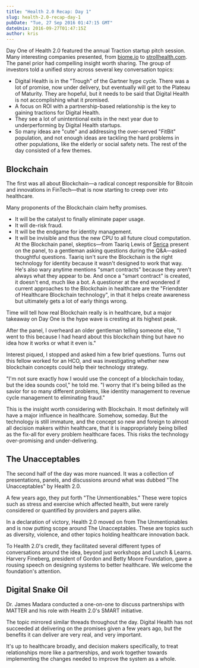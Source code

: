 ```yaml
---
title: "Health 2.0 Recap: Day 1"
slug: health-2.0-recap-day-1
pubDate: "Tue, 27 Sep 2016 01:47:15 GMT"
dateUnix: 2016-09-27T01:47:15Z
author: kris
---
```

Day One of Health 2.0 featured the annual Traction startup pitch session. Many interesting companies presented, from [biome.io][1] to [strollhealth.com][2]. The panel prior had compelling insight worth sharing. The group of investors told a unified story across several key conversation topics:  

* Digital Health is in the "Trough" of the Gartner hype cycle. There was a lot of promise, now under delivery, but eventually will get to the Plateau of Maturity. They are hopeful, but it needs to be said that Digital Health is not accomplishing what it promised.
* A focus on ROI with a partnership-based relationship is the key to gaining tractions for Digital Health. 
* They see a lot of unintentional exits in the next year due to underperforming by Digital Health startups. 
* So many ideas are "cute" and addressing the over-served "FitBit" population, and not enough ideas are tackling the hard problems in other populations, like the elderly or social safety nets.
The rest of the day consisted of a few themes.  

## Blockchain

The first was all about Blockchain—a radical concept responsible for Bitcoin and innovations in FinTech—that is now starting to creep over into healthcare. 

Many proponents of the Blockchain claim hefty promises.  

* It will be the catalyst to finally eliminate paper usage.
* It will de-risk fraud.
* It will be the endgame for identity management.
* It will be invisible and thus the new CPU to all future cloud computation.
At the Blockchain panel, skeptics—from Taariq Lewis of [Serica][3] present on the panel, to a gentleman asking questions during the Q&A—asked thoughtful questions. Taariq isn't sure the Blockchain is the right technology for identity because it wasn't designed to work that way. He's also wary anytime mentions "smart contracts" because they aren't always what they appear to be. And once a "smart contract" is created, it doesn't end, much like a bot. A questioner at the end wondered if current approaches to the Blockchain in healthcare are the "Friendster of Healthcare Blockchain technology", in that it helps create awareness but ultimately gets a lot of early things wrong.

Time will tell how real Blockchain really is in healthcare, but a major takeaway on Day One is the hype wave is cresting at its highest peak.

After the panel, I overheard an older gentleman telling someone else, "I went to this because I had heard about this blockchain thing but have no idea how it works or what it even is."

Interest piqued, I stopped and asked him a few brief questions. Turns out this fellow worked for an HCO, and was investigating whether new blockchain concepts could help their technology strategy.

"I'm not sure exactly how I would use the concept of a blockchain today, but the idea sounds cool," he told me. "I worry that it's being billed as the savior for so many different problems, like identity management to revenue cycle management to eliminating fraud."

This is the insight worth considering with Blockchain. It most definitely will have a major influence in healthcare. Somehow, someday. But the technology is still immature, and the concept so new and foreign to almost all decision makers within healthcare, that it is inappropriately being billed as the fix-all for every problem healthcare faces. This risks the technology over-promising and under-delivering.  

## The Unacceptables

The second half of the day was more nuanced. It was a collection of presentations, panels, and discussions around what was dubbed "The Unacceptables" by Health 2.0.

A few years ago, they put forth "The Unmentionables." These were topics such as stress and exercise which affected health, but were rarely considered or quantified by providers and payers alike.

In a declaration of victory, Health 2.0 moved on from The Unmentionables and is now putting scope around The Unacceptables. These are topics such as diversity, violence, and other topics holding healthcare innovation back.

To Health 2.0's credit, they facilitated several different types of conversations around the idea, beyond just workshops and Lunch & Learns. Harvery Fineberg, president of Gordon and Betty Moore Foundation, gave a rousing speech on designing systems to better healthcare. We welcome the foundation's attention.   

## Digital Snake Oil

Dr. James Madara conducted a one-on-one to discuss partnerships with MATTER and his role with Health 2.0's SMART initiative.

The topic mirrored similar threads throughout the day. Digital Health has not succeeded at delivering on the promises given a few years ago, but the benefits it can deliver are very real, and very important.

It's up to healthcare broadly, and decision makers specifically, to treat relationships more like a partnerships, and work together towards implementing the changes needed to improve the system as a whole.

[1]: http://biome.io/
[2]: http://strollhealth.com/
[3]: https://sericatrading.com/
